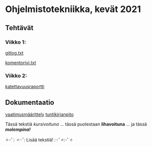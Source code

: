 # Ohjelmistotekniikka, kevät 2021

## Tehtävät

### Viikko 1:

[gitlog.txt](https://github.com/amandahamynen/ot-harjoitustyo/blob/main/laskarit/viikko1/gitlog.txt)

[komentorivi.txt](https://github.com/amandahamynen/ot-harjoitustyo/blob/main/laskarit/viikko1/komentorivi.txt)

### Viikko 2:
[katettavuusraportti](https://github.com/amandahamynen/ot-harjoitustyo/blob/main/laskarit/viikko2/N%C3%A4ytt%C3%B6kuva%202021-3-29%20kello%2016.30.19.png)

## Dokumentaatio

[vaatimusmäärittely](https://github.com/amandahamynen/ot-harjoitustyo/blob/main/dokumentaatio/vaatimusmaarittely.md)
[tuntikirjanpito](https://github.com/amandahamynen/ot-harjoitustyo/blob/main/dokumentaatio/tuntikirjanpito.md)


Tässä tekstiä *kursivoituna*
... tässä puolestaan **lihavoituna**
... ja tässä ***molempina!***

✧･ﾟ: *✧･ﾟ:* Lisää tekstiä! *:･ﾟ✧*:･ﾟ✧

